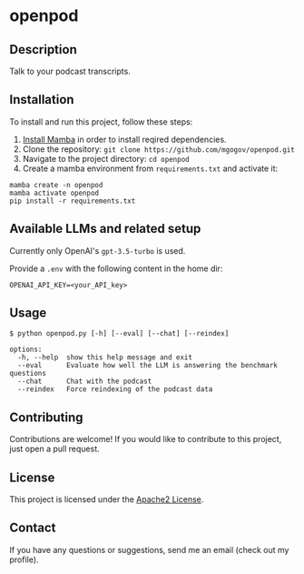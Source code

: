 # openpod
## Description
Talk to your podcast transcripts.

## Installation
To install and run this project, follow these steps:

1. [Install Mamba](https://mamba.readthedocs.io/en/latest/installation/mamba-installation.html) in order  to install reqired dependencies.
2. Clone the repository: `git clone https://github.com/mgogov/openpod.git`
3. Navigate to the project directory: `cd openpod`
4. Create a mamba environment from `requirements.txt` and activate it:

```
mamba create -n openpod
mamba activate openpod
pip install -r requirements.txt
```

## Available LLMs and related setup
Currently only OpenAI's `gpt-3.5-turbo` is used.

Provide a `.env` with the following content in the home dir:
```
OPENAI_API_KEY=<your_API_key>
```

## Usage
```
$ python openpod.py [-h] [--eval] [--chat] [--reindex]

options:
  -h, --help  show this help message and exit
  --eval      Evaluate how well the LLM is answering the benchmark questions
  --chat      Chat with the podcast
  --reindex   Force reindexing of the podcast data
```

## Contributing
Contributions are welcome! If you would like to contribute to this project, just open a pull request.

## License
This project is licensed under the [Apache2 License](LICENSE).

## Contact
If you have any questions or suggestions, send me an email (check out my profile).